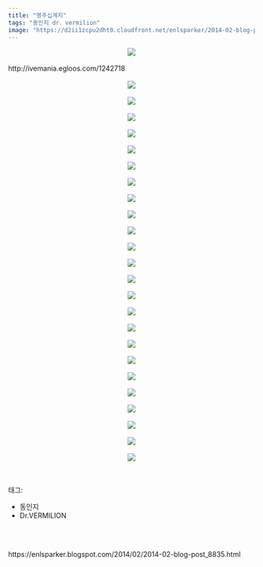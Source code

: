 ```yaml
---
title: "명주십계지"
tags: "동인지 dr．vermilion"
image: "https://d2ii1zcpu2dht0.cloudfront.net/enlsparker/2014-02-blog-post_8835/001.jpg"
---
```

<div class="article">
<div class="post-body entry-content" id="post-body-5701667430826590915" itemprop="description articleBody">
<div class="separator" style="clear: both; text-align: center;">
<img src="{{ site.imgserver9 }}/enlsparker/2014-02-blog-post_8835/001.jpg"/></div>
<br/>
<a name="more"></a>http://ivemania.egloos.com/1242718<br/>
<br/>
<div class="separator" style="clear: both; text-align: center;">
<img src="{{ site.imgserver9 }}/enlsparker/2014-02-blog-post_8835/002.jpg"/></div>
<br/>
<div class="separator" style="clear: both; text-align: center;">
<img src="{{ site.imgserver9 }}/enlsparker/2014-02-blog-post_8835/003.jpg"/></div>
<br/>
<div class="separator" style="clear: both; text-align: center;">
<img src="{{ site.imgserver9 }}/enlsparker/2014-02-blog-post_8835/004.jpg"/></div>
<br/>
<div class="separator" style="clear: both; text-align: center;">
<img src="{{ site.imgserver9 }}/enlsparker/2014-02-blog-post_8835/005.jpg"/></div>
<br/>
<div class="separator" style="clear: both; text-align: center;">
<img src="{{ site.imgserver9 }}/enlsparker/2014-02-blog-post_8835/006.jpg"/></div>
<br/>
<div class="separator" style="clear: both; text-align: center;">
<img src="{{ site.imgserver9 }}/enlsparker/2014-02-blog-post_8835/007.jpg"/></div>
<br/>
<div class="separator" style="clear: both; text-align: center;">
<img src="{{ site.imgserver9 }}/enlsparker/2014-02-blog-post_8835/008.jpg"/></div>
<br/>
<div class="separator" style="clear: both; text-align: center;">
<img src="{{ site.imgserver9 }}/enlsparker/2014-02-blog-post_8835/009.jpg"/></div>
<br/>
<div class="separator" style="clear: both; text-align: center;">
<img src="{{ site.imgserver9 }}/enlsparker/2014-02-blog-post_8835/010.jpg"/></div>
<br/>
<div class="separator" style="clear: both; text-align: center;">
<img src="{{ site.imgserver9 }}/enlsparker/2014-02-blog-post_8835/011.jpg"/></div>
<br/>
<div class="separator" style="clear: both; text-align: center;">
<img src="{{ site.imgserver9 }}/enlsparker/2014-02-blog-post_8835/012.jpg"/></div>
<br/>
<div class="separator" style="clear: both; text-align: center;">
<img src="{{ site.imgserver9 }}/enlsparker/2014-02-blog-post_8835/013.jpg"/></div>
<br/>
<div class="separator" style="clear: both; text-align: center;">
<img src="{{ site.imgserver9 }}/enlsparker/2014-02-blog-post_8835/014.jpg"/></div>
<br/>
<div class="separator" style="clear: both; text-align: center;">
<img src="{{ site.imgserver9 }}/enlsparker/2014-02-blog-post_8835/015.jpg"/></div>
<br/>
<div class="separator" style="clear: both; text-align: center;">
<img src="{{ site.imgserver9 }}/enlsparker/2014-02-blog-post_8835/016.jpg"/></div>
<br/>
<div class="separator" style="clear: both; text-align: center;">
<img src="{{ site.imgserver9 }}/enlsparker/2014-02-blog-post_8835/017.jpg"/></div>
<br/>
<div class="separator" style="clear: both; text-align: center;">
<img src="{{ site.imgserver9 }}/enlsparker/2014-02-blog-post_8835/018.jpg"/></div>
<br/>
<div class="separator" style="clear: both; text-align: center;">
<img src="{{ site.imgserver9 }}/enlsparker/2014-02-blog-post_8835/019.jpg"/></div>
<br/>
<div class="separator" style="clear: both; text-align: center;">
<img src="{{ site.imgserver9 }}/enlsparker/2014-02-blog-post_8835/020.jpg"/></div>
<br/>
<div class="separator" style="clear: both; text-align: center;">
<img src="{{ site.imgserver9 }}/enlsparker/2014-02-blog-post_8835/021.jpg"/></div>
<br/>
<div class="separator" style="clear: both; text-align: center;">
<img src="{{ site.imgserver9 }}/enlsparker/2014-02-blog-post_8835/022.jpg"/></div>
<br/>
<div class="separator" style="clear: both; text-align: center;">
<img src="{{ site.imgserver9 }}/enlsparker/2014-02-blog-post_8835/023.jpg"/></div>
<br/>
<div class="separator" style="clear: both; text-align: center;">
<img src="{{ site.imgserver9 }}/enlsparker/2014-02-blog-post_8835/024.jpg"/></div>
<br/>
<div class="separator" style="clear: both; text-align: center;">
<img src="{{ site.imgserver9 }}/enlsparker/2014-02-blog-post_8835/025.jpg"/></div>
<br/>
<div style="clear: both;"></div>
</div></div><br/>
<div class="tagTrail">
<p>태그: </p>
<ul>
<li>동인지</li>
<li>Dr.VERMILION</li>
</ul>
</div><br/>

<br/>
<p id="refer">https://enlsparker.blogspot.com/2014/02/2014-02-blog-post_8835.html</p>
<br/>

